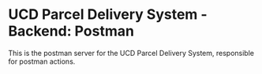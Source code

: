 # UCD Parcel Delivery System - Backend: Postman

This is the postman server for the UCD Parcel Delivery System, responsible for postman actions.
